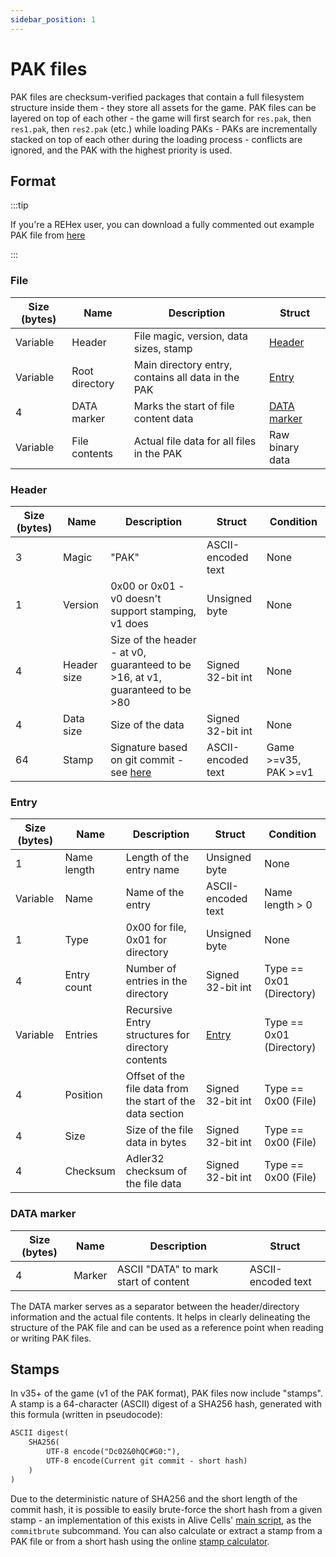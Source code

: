 ```yaml
---
sidebar_position: 1
---
```


# PAK files

PAK files are checksum-verified packages that contain a full filesystem structure inside them - they store all assets for the game. PAK files can be layered on top of each other - the game will first search for `res.pak`, then `res1.pak`, then `res2.pak` (etc.) while loading PAKs - PAKs are incrementally stacked on top of each other during the loading process - conflicts are ignored, and the PAK with the highest priority is used.

## Format

:::tip

If you're a REHex user, you can download a fully commented out example PAK file from [here](https://n3rdl0rd.github.io/alivecells/stamptool/example.pak.zip)

:::

### File

| Size (bytes) | Name           | Description                                        | Struct            |
|--------------|----------------|----------------------------------------------------|-------------------|
| Variable     | Header         | File magic, version, data sizes, stamp             | [Header](#header) |
| Variable     | Root directory | Main directory entry, contains all data in the PAK | [Entry](#entry)   |
| 4            | DATA marker    | Marks the start of file content data               | [DATA marker](#data-marker) |
| Variable     | File contents  | Actual file data for all files in the PAK          | Raw binary data   |

### Header

| Size (bytes) | Name        | Description                                                                   | Struct             | Condition            |
|--------------|-------------|-------------------------------------------------------------------------------|--------------------|----------------------|
| 3            | Magic       | "PAK"                                                                         | ASCII-encoded text | None                 |
| 1            | Version     | 0x00 or 0x01 - v0 doesn't support stamping, v1 does                           | Unsigned byte      | None                 |
| 4            | Header size | Size of the header - at v0, guaranteed to be >16, at v1, guaranteed to be >80 | Signed 32-bit int  | None                 |
| 4            | Data size   | Size of the data                                                              | Signed 32-bit int  | None                 |
| 64           | Stamp       | Signature based on git commit - see [here](#stamps)                           | ASCII-encoded text | Game >=v35, PAK >=v1 |

### Entry

| Size (bytes) | Name           | Description                                                   | Struct                 | Condition                |
|--------------|----------------|---------------------------------------------------------------|------------------------|--------------------------|
| 1            | Name length    | Length of the entry name                                      | Unsigned byte          | None                     |
| Variable     | Name           | Name of the entry                                             | ASCII-encoded text     | Name length > 0          |
| 1            | Type           | 0x00 for file, 0x01 for directory                             | Unsigned byte          | None                     |
| 4            | Entry count    | Number of entries in the directory                            | Signed 32-bit int      | Type == 0x01 (Directory) |
| Variable     | Entries        | Recursive Entry structures for directory contents             | [Entry](#entry)        | Type == 0x01 (Directory) |
| 4            | Position       | Offset of the file data from the start of the data section    | Signed 32-bit int      | Type == 0x00 (File)      |
| 4            | Size           | Size of the file data in bytes                                | Signed 32-bit int      | Type == 0x00 (File)      |
| 4            | Checksum       | Adler32 checksum of the file data                             | Signed 32-bit int      | Type == 0x00 (File)      |

### DATA marker

| Size (bytes) | Name   | Description                           | Struct              |
|--------------|--------|---------------------------------------|---------------------|
| 4            | Marker | ASCII "DATA" to mark start of content | ASCII-encoded text  |

The DATA marker serves as a separator between the header/directory information and the actual file contents. It helps in clearly delineating the structure of the PAK file and can be used as a reference point when reading or writing PAK files.

## Stamps

In v35+ of the game (v1 of the PAK format), PAK files now include "stamps". A stamp is a 64-character (ASCII) digest of a SHA256 hash, generated with this formula (written in pseudocode):

```txt
ASCII digest(
    SHA256(
        UTF-8 encode("Dc02&0hQC#G0:"),
        UTF-8 encode(Current git commit - short hash)
    )
)
```

Due to the deterministic nature of SHA256 and the short length of the commit hash, it is possible to easily brute-force the short hash from a given stamp - an implementation of this exists in Alive Cells' [main script](https://github.com/N3rdL0rd/alivecells/blob/main/alivecells.py), as the `commitbrute` subcommand. You can also calculate or extract a stamp from a PAK file or from a short hash using the online [stamp calculator](https://n3rdl0rd.github.io/alivecells/stamptool/).

